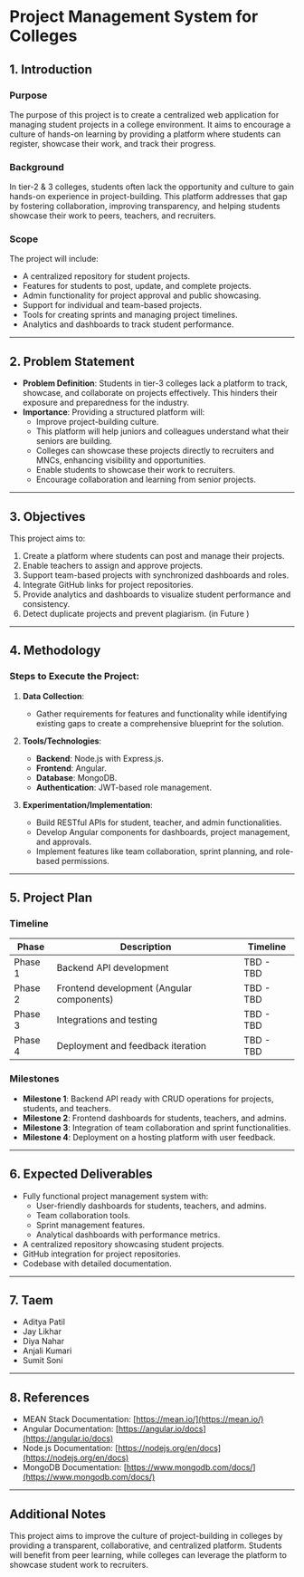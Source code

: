 # Project Management System for Colleges

## 1. Introduction

### Purpose
The purpose of this project is to create a centralized web application for managing student projects in a college environment. It aims to encourage a culture of hands-on learning by providing a platform where students can register, showcase their work, and track their progress.

### Background
In tier-2 & 3 colleges, students often lack the opportunity and culture to gain hands-on experience in project-building. This platform addresses that gap by fostering collaboration, improving transparency, and helping students showcase their work to peers, teachers, and recruiters.

### Scope
The project will include:
- A centralized repository for student projects.
- Features for students to post, update, and complete projects.
- Admin functionality for project approval and public showcasing.
- Support for individual and team-based projects.
- Tools for creating sprints and managing project timelines.
- Analytics and dashboards to track student performance.

---

## 2. Problem Statement

- **Problem Definition**: Students in tier-3 colleges lack a platform to track, showcase, and collaborate on projects effectively. This hinders their exposure and preparedness for the industry.
- **Importance**: Providing a structured platform will:
  - Improve project-building culture.
  - This platform will help juniors and colleagues understand what their seniors are building.
  - Colleges can showcase these projects directly to recruiters and MNCs, enhancing visibility and opportunities.
  - Enable students to showcase their work to recruiters.
  - Encourage collaboration and learning from senior projects.

---

## 3. Objectives

This project aims to:
1. Create a platform where students can post and manage their projects.
2. Enable teachers to assign and approve projects.
3. Support team-based projects with synchronized dashboards and roles.
4. Integrate GitHub links for project repositories.
5. Provide analytics and dashboards to visualize student performance and consistency.
6. Detect duplicate projects and prevent plagiarism. (in Future )

---

## 4. Methodology

### Steps to Execute the Project:

1. **Data Collection**:
   - Gather requirements for features and functionality while identifying existing gaps to create a comprehensive blueprint for the solution.

2. **Tools/Technologies**:
   - **Backend**: Node.js with Express.js.
   - **Frontend**: Angular.
   - **Database**: MongoDB.
   - **Authentication**: JWT-based role management.

3. **Experimentation/Implementation**:
   - Build RESTful APIs for student, teacher, and admin functionalities.
   - Develop Angular components for dashboards, project management, and approvals.
   - Implement features like team collaboration, sprint planning, and role-based permissions.

---

## 5. Project Plan

### Timeline
| Phase        | Description                              | Timeline         |
|--------------|------------------------------------------|------------------|
| Phase 1      | Backend API development                  | TBD - TBD |
| Phase 2      | Frontend development (Angular components)| TBD - TBD |
| Phase 3      | Integrations and testing                 | TBD - TBD |
| Phase 4      | Deployment and feedback iteration        | TBD - TBD |

### Milestones
- **Milestone 1**: Backend API ready with CRUD operations for projects, students, and teachers.
- **Milestone 2**: Frontend dashboards for students, teachers, and admins.
- **Milestone 3**: Integration of team collaboration and sprint functionalities.
- **Milestone 4**: Deployment on a hosting platform with user feedback.

---

## 6. Expected Deliverables

- Fully functional project management system with:
  - User-friendly dashboards for students, teachers, and admins.
  - Team collaboration tools.
  - Sprint management features.
  - Analytical dashboards with performance metrics.
- A centralized repository showcasing student projects.
- GitHub integration for project repositories.
- Codebase with detailed documentation.

---

## 7. Taem

- Aditya Patil
- Jay Likhar
- Diya Nahar
- Anjali Kumari
- Sumit Soni

---




## 8. References

- MEAN Stack Documentation: [https://mean.io/](https://mean.io/)
- Angular Documentation: [https://angular.io/docs](https://angular.io/docs)
- Node.js Documentation: [https://nodejs.org/en/docs](https://nodejs.org/en/docs)
- MongoDB Documentation: [https://www.mongodb.com/docs/](https://www.mongodb.com/docs/)

---

## Additional Notes

This project aims to improve the culture of project-building in colleges by providing a transparent, collaborative, and centralized platform. Students will benefit from peer learning, while colleges can leverage the platform to showcase student work to recruiters.

